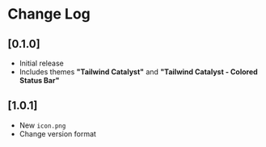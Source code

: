 # Change Log

## [0.1.0]

- Initial release
- Includes themes **"Tailwind Catalyst"** and **"Tailwind Catalyst - Colored Status Bar"**

## [1.0.1]

- New `icon.png`
- Change version format
